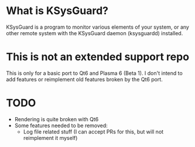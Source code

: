 # What is KSysGuard?
KSysGuard is a program to monitor various elements of your system, or any
other remote system with the KSysGuard daemon (ksysguardd) installed. 

# This is not an extended support repo
This is only for a basic port to Qt6 and Plasma 6 (Beta 1).
I don't intend to add features or reimplement old features broken by the Qt6 port. 

# TODO
- Rendering is quite broken with Qt6
- Some features needed to be removed:
  - Log file related stuff (I can accept PRs for this, but will not reimplement it myself)